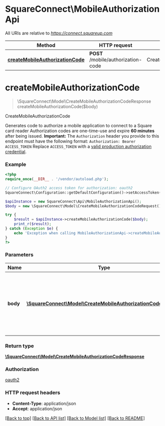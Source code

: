 # SquareConnect\MobileAuthorizationApi

All URIs are relative to *https://connect.squareup.com*

Method | HTTP request | Description
------------- | ------------- | -------------
[**createMobileAuthorizationCode**](MobileAuthorizationApi.md#createMobileAuthorizationCode) | **POST** /mobile/authorization-code | CreateMobileAuthorizationCode


# **createMobileAuthorizationCode**
> \SquareConnect\Model\CreateMobileAuthorizationCodeResponse createMobileAuthorizationCode($body)

CreateMobileAuthorizationCode

Generates code to authorize a mobile application to connect to a Square card reader  Authorization codes are one-time-use and expire __60 minutes__ after being issued.  __Important:__ The `Authorization` header you provide to this endpoint must have the following format:  ``` Authorization: Bearer ACCESS_TOKEN ```  Replace `ACCESS_TOKEN` with a [valid production authorization credential](/docs/build-basics/access-tokens).

### Example
```php
<?php
require_once(__DIR__ . '/vendor/autoload.php');

// Configure OAuth2 access token for authorization: oauth2
SquareConnect\Configuration::getDefaultConfiguration()->setAccessToken('YOUR_ACCESS_TOKEN');

$apiInstance = new SquareConnect\Api\MobileAuthorizationApi();
$body = new \SquareConnect\Model\CreateMobileAuthorizationCodeRequest(); // \SquareConnect\Model\CreateMobileAuthorizationCodeRequest | An object containing the fields to POST for the request.  See the corresponding object definition for field details.

try {
    $result = $apiInstance->createMobileAuthorizationCode($body);
    print_r($result);
} catch (Exception $e) {
    echo 'Exception when calling MobileAuthorizationApi->createMobileAuthorizationCode: ', $e->getMessage(), PHP_EOL;
}
?>
```

### Parameters

Name | Type | Description  | Notes
------------- | ------------- | ------------- | -------------
 **body** | [**\SquareConnect\Model\CreateMobileAuthorizationCodeRequest**](../Model/CreateMobileAuthorizationCodeRequest.md)| An object containing the fields to POST for the request.  See the corresponding object definition for field details. |

### Return type

[**\SquareConnect\Model\CreateMobileAuthorizationCodeResponse**](../Model/CreateMobileAuthorizationCodeResponse.md)

### Authorization

[oauth2](../../README.md#oauth2)

### HTTP request headers

 - **Content-Type**: application/json
 - **Accept**: application/json

[[Back to top]](#) [[Back to API list]](../../README.md#documentation-for-api-endpoints) [[Back to Model list]](../../README.md#documentation-for-models) [[Back to README]](../../README.md)

